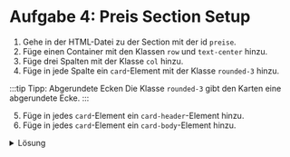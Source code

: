 # Aufgabe 4: Preis Section Setup

1. Gehe in der HTML-Datei zu der Section mit der id `preise`.
2. Füge einen Container mit den Klassen `row` und `text-center` hinzu.
3. Füge drei Spalten mit der Klasse `col` hinzu.
4. Füge in jede Spalte ein `card`-Element mit der Klasse `rounded-3` hinzu.

:::tip Tipp: Abgerundete Ecken 
Die Klasse `rounded-3` gibt den Karten eine abgerundete Ecke.
:::

5. Füge in jedes `card`-Element ein `card-header`-Element hinzu.
6. Füge in jedes `card`-Element ein `card-body`-Element hinzu.

<details>
<summary>Lösung</summary>

#### index.html

```html
<div class="row text-center">
  <div class="col">
    <div class="card rounded-3">
      <div class="card-header">
        <!-- Hier spezifizieren wir den Titel des ersten Preisplans -->
      </div>
      <div class="card-body">
        <!-- Hier spezifizieren wir den ersten Preisplan -->
      </div>
    </div>
  </div>
  <div class="col">
    <div class="card rounded-3">
      <div class="card-header">
        <!-- Hier spezifizieren wir den Titel des zweiten Preisplans -->
      </div>
      <div class="card-body">
        <!-- Hier spezifizieren wir den zweiten Preisplan -->
      </div>
    </div>
  </div>
  <div class="col">
    <div class="card rounded-3">
      <div class="card-header">
        <!-- Hier spezifizieren wir den Titel des dritten Preisplans -->
      </div>
      <div class="card-body">
        <!-- Hier spezifizieren wir den dritten Preisplan -->
      </div>
    </div>
  </div>
</div>
```

</details>
